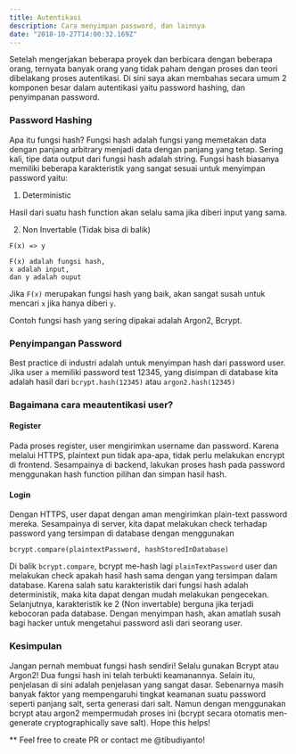 ```yaml
---
title: Autentikasi
description: Cara menyimpan password, dan lainnya
date: "2018-10-27T14:00:32.169Z"
---
```


Setelah mengerjakan beberapa proyek dan berbicara dengan beberapa orang, ternyata banyak orang yang tidak paham dengan proses dan teori dibelakang proses autentikasi. Di sini saya akan membahas secara umum 2 komponen besar dalam autentikasi yaitu password hashing, dan penyimpanan password.

### Password Hashing

Apa itu fungsi hash? Fungsi hash adalah fungsi yang memetakan data dengan panjang arbitrary menjadi data dengan panjang yang tetap. Sering kali, tipe data output dari fungsi hash adalah string. Fungsi hash biasanya memiliki beberapa karakteristik yang sangat sesuai untuk menyimpan password yaitu:

1. Deterministic

Hasil dari suatu hash function akan selalu sama jika diberi input yang sama.

2. Non Invertable (Tidak bisa di balik)

```
F(x) => y

F(x) adalah fungsi hash,
x adalah input,
dan y adalah ouput
```

Jika `F(x)` merupakan fungsi hash yang baik, akan sangat susah untuk mencari `x` jika hanya diberi `y`.

Contoh fungsi hash yang sering dipakai adalah Argon2, Bcrypt.

### Penyimpangan Password

Best practice di industri adalah untuk menyimpan hash dari password user. Jika user `a` memiliki password test 12345, yang disimpan di database kita adalah hasil dari `bcrypt.hash(12345)` atau `argon2.hash(12345)`

### Bagaimana cara meautentikasi user?

#### Register

Pada proses register, user mengirimkan username dan password. Karena melalui HTTPS, plaintext pun tidak apa-apa, tidak perlu melakukan encrypt di frontend. Sesampainya di backend, lakukan proses hash pada password menggunakan hash function pilihan dan simpan hasil hash.

#### Login

Dengan HTTPS, user dapat dengan aman mengirimkan plain-text password mereka. Sesampainya di server, kita dapat melakukan check terhadap password yang tersimpan di database dengan menggunakan

```
bcrypt.compare(plaintextPassword, hashStoredInDatabase)
```

Di balik `bcrypt.compare`, bcrypt me-hash lagi `plainTextPassword` user dan melakukan check apakah hasil hash sama dengan yang tersimpan dalam database. Karena salah satu karakteristik dari fungsi hash adalah deterministik, maka kita dapat dengan mudah melakukan pengecekan. Selanjutnya, karakteristik ke 2 (Non invertable) berguna jika terjadi kebocoran pada database. Dengan menyimpan hash, akan amatlah susah bagi hacker untuk mengetahui password asli dari seorang user.

### Kesimpulan

Jangan pernah membuat fungsi hash sendiri! Selalu gunakan Bcrypt atau Argon2! Dua fungsi hash ini telah terbukti keamanannya. Selain itu, penjelasan di sini adalah penjelasan yang sangat dasar. Sebenarnya masih banyak faktor yang mempengaruhi tingkat keamanan suatu password seperti panjang salt, serta generasi dari salt. Namun dengan menggunakan bcrypt atau argon2 mempermudah proses ini (bcrypt secara otomatis men-generate cryptographically save salt). Hope this helps!

\*\* Feel free to create PR or contact me @tibudiyanto!

